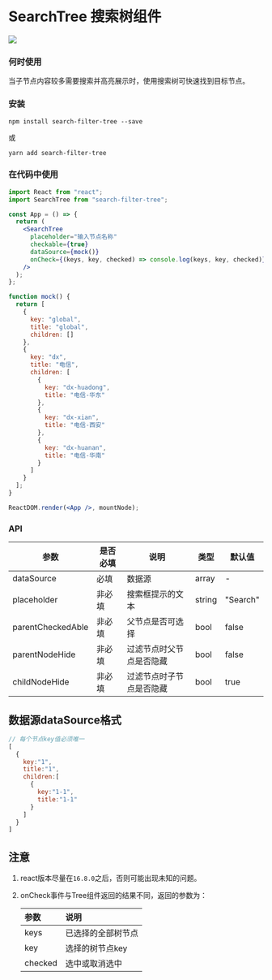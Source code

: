 # SearchTree 搜索树组件

![](https://img.shields.io/badge/npm-0.0.1-orange.svg)

### 何时使用

当子节点内容较多需要搜索并高亮展示时，使用搜索树可快速找到目标节点。

### 安装

```shell
npm install search-filter-tree --save
```
或
```shell
yarn add search-filter-tree
```

### 在代码中使用
```jsx
import React from "react";
import SearchTree from "search-filter-tree";

const App = () => {
  return (
    <SearchTree
      placeholder="输入节点名称"
      checkable={true}
      dataSource={mock()}
      onCheck={(keys, key, checked) => console.log(keys, key, checked)}
    />
  );
};

function mock() {
  return [
    {
      key: "global",
      title: "global",
      children: []
    },
    {
      key: "dx",
      title: "电信",
      children: [
        {
          key: "dx-huadong",
          title: "电信-华东"
        },
        {
          key: "dx-xian",
          title: "电信-西安"
        },
        {
          key: "dx-huanan",
          title: "电信-华南"
        }
      ]
    }
  ];
}

ReactDOM.render(<App />, mountNode);
```

### API

| 参数 | 是否必填 | 说明 | 类型 | 默认值 |
| --------   | ----------| ------- | ------- | ------- |
| dataSource   | 必填     | 数据源      |   array    | - |
| placeholder    | 非必填|   搜索框提示的文本    |   string    | "Search" |
| parentCheckedAble | 非必填 | 父节点是否可选择 | bool | false |
| parentNodeHide | 非必填 | 过滤节点时父节点是否隐藏 | bool | false | 
| childNodeHide | 非必填 | 过滤节点时子节点是否隐藏 | bool | true |

## 数据源dataSource格式
```js
// 每个节点key值必须唯一
[
  {
    key:"1",
    title:"1",
    children:[
      {
        key:"1-1",
        title:"1-1"
      }
    ]
  }
]
```

 ## 注意
 1. react版本尽量在`16.8.0`之后，否则可能出现未知的问题。
 2. onCheck事件与Tree组件返回的结果不同，返回的参数为：
 
    | 参数 | 说明 | 
    | :---| :--- |
    | keys | 已选择的全部树节点 |
    | key | 选择的树节点key | 
    | checked | 选中或取消选中 |


 


